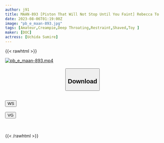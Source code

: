 ```yaml
---
author: j91
title: MAAN-893 [Piston That Will Not Stop Until You Faint] Rebecca To A Light Woman Who Switches Rolling Men! Shameful Hand Man With Both Hands Restrained! Hold Your Head With Both Hands And Drool Lotion Lazing Deep In The Throat! A Strong Piston From The Back With A Posture Of Ignoring Dignity! I Mercilessly Pierce A Fainting Mako Who Doesn’t Wake Up Even If I Slap Her! ! [Irama Is Too Much And Pulls Strings] [Transfer Woman Sumire] (Uchida Sumire)
date: 2023-08-06T01:19:00Z
image: "pb_e_maan-893.jpg"
tags: [Amateur,Creampie,Deep Throating,Restraint,Shaved,Toy ]
maker: [DOC]
actress: [Uchida Sumire]
---
```



{{< rawhtml >}}

<div class="video" data-videoid="bqcajno2472f">
    <a href="javascript:;">
        <img src="https://my.j91.asia/posts/pb_e_maan-893/pb_e_maan-893.jpg" width="WIDTH" height="HEIGHT" alt="pb_e_maan-893.mp4" loading="lazy">
    </a>
</div>

<script type="text/javascript" src="https://j91.asia/asset/on-demand-ws.js"></script>

<br>
  <link rel="stylesheet" href="https://j91.asia/asset/bs5.css">
  
  <center>
  <button class="btn btn-primary" type="button" data-bs-toggle="collapse" data-bs-target=".multi-collapse" aria-expanded="false" aria-controls="multiCollapseExample1 multiCollapseExample2"><h2>Download</h2></button></center>
</p>
<div class="row">
  <div class="col">
    <div class="collapse multi-collapse" id="multiCollapseExample1">
      <div class="card card-body">
	      	      <br>
<div class="buttons">  
<a href="https://wolfstream.tv/bqcajno2472f"><button class="btn-hover color-3"><i class="fa fa-download"></i> WS</button></a></div>
    </div>
  </div>
</div>
  <div class="col">
    <div class="collapse multi-collapse" id="multiCollapseExample2">
      <div class="card card-body">
	      <br>
<div class="buttons">
    <a href="https://vgembed.com/v/pVa4E8LjLREkzMZ"><button class="btn-hover color-9"><i class="fa fa-download"></i> VG</button></a></div>
<br><br>
      </div>
    </div>
  </div>
</div>

{{< /rawhtml >}}